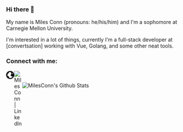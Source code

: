 ### Hi there 👋

My name is Miles Conn (pronouns: he/his/him) and I'm a sophomore at Carnegie
Mellon University. 

I'm interested in a lot of things, currently I'm a full-stack developer at
[convertsation] working with Vue, Golang, and some other neat
tools. 


<!--
**MilesConn/MilesConn** is a ✨ _special_ ✨ repository because its `README.md` (this file) appears on your GitHub profile.

Here are some ideas to get you started:

- 🔭 I’m currently working on ...
- 🌱 I’m currently learning ...
- 👯 I’m looking to collaborate on ...
- 🤔 I’m looking for help with ...
- 💬 Ask me about ...
- 📫 How to reach me: ...
- 😄 Pronouns: ...
- ⚡ Fun fact: ...
-->

### Connect with me: 

[<img align="left" alt="milesconn.io" width="22px" src="https://raw.githubusercontent.com/iconic/open-iconic/master/svg/globe.svg" />][website]
[<img align="left" alt="Miles Conn | LinkedIn" width="22px" src="https://cdn.jsdelivr.net/npm/simple-icons@v3/icons/linkedin.svg" />][linkedin]

<br>


<img align="left" alt="MilesConn's Github Stats"
src="https://github-readme-stats.vercel.app/api?username=MilesConn&show_icons=true&hide_border=true&theme=tokyonight"
/>

[website]: https://milesconn.io/ 
[linkedin]: https://www.linkedin.com/in/miles-conn-0592b819b
[Convertsation.org]: https://www.convertsation.org/
